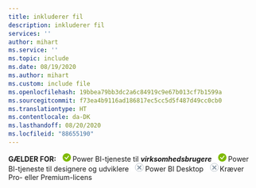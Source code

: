 ```yaml
---
title: inkluderer fil
description: inkluderer fil
services: ''
author: mihart
ms.service: ''
ms.topic: include
ms.date: 08/19/2020
ms.author: mihart
ms.custom: include file
ms.openlocfilehash: 19bbea79bb3dc2a6c84919c9e67b013cf7b1599a
ms.sourcegitcommit: f73ea4b9116ad186817ec5cc5d5f487d49cc0cb0
ms.translationtype: HT
ms.contentlocale: da-DK
ms.lasthandoff: 08/20/2020
ms.locfileid: "88655190"
---
```

<Token>**GÆLDER FOR:** ![ja](media/yes.png)Power BI-tjeneste til ***virksomhedsbrugere*** ![ja](media/yes.png)Power BI-tjeneste til designere og udviklere ![nej](media/no.png)Power BI Desktop ![nej](media/no.png)Kræver Pro- eller Premium-licens </Token>